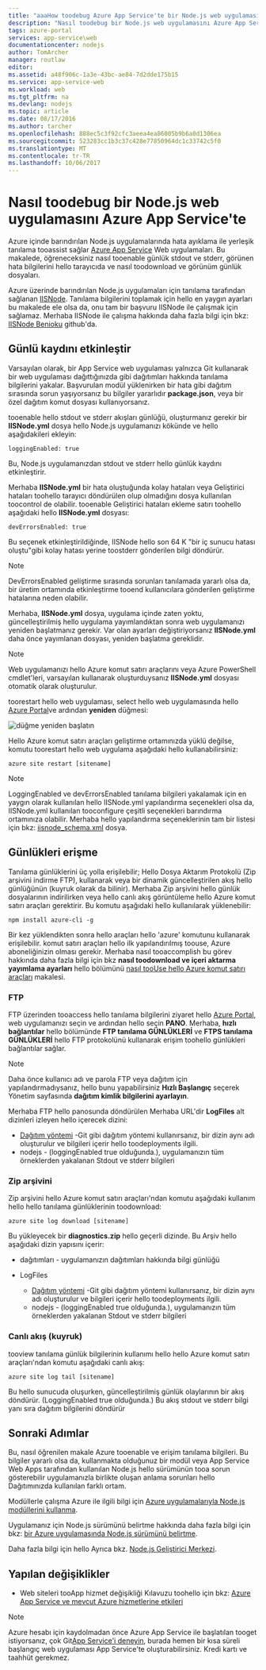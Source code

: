 ```yaml
---
title: "aaaHow toodebug Azure App Service'te bir Node.js web uygulaması"
description: "Nasıl toodebug bir Node.js web uygulamasını Azure App Service'te öğrenin."
tags: azure-portal
services: app-service\web
documentationcenter: nodejs
author: TomArcher
manager: routlaw
editor: 
ms.assetid: a48f906c-1a3e-43bc-ae84-7d2dde175b15
ms.service: app-service-web
ms.workload: web
ms.tgt_pltfrm: na
ms.devlang: nodejs
ms.topic: article
ms.date: 08/17/2016
ms.author: tarcher
ms.openlocfilehash: 888ec5c3f92cfc3aeea4ea86005b9b6a0d1306ea
ms.sourcegitcommit: 523283cc1b3c37c428e77850964dc1c33742c5f0
ms.translationtype: MT
ms.contentlocale: tr-TR
ms.lasthandoff: 10/06/2017
---
```

# <a name="how-toodebug-a-nodejs-web-app-in-azure-app-service"></a>Nasıl toodebug bir Node.js web uygulamasını Azure App Service'te
Azure içinde barındırılan Node.js uygulamalarında hata ayıklama ile yerleşik tanılama tooassist sağlar [Azure App Service](http://go.microsoft.com/fwlink/?LinkId=529714) Web uygulamaları. Bu makalede, öğreneceksiniz nasıl tooenable günlük stdout ve stderr, görünen hata bilgilerini hello tarayıcıda ve nasıl toodownload ve görünüm günlük dosyaları.

Azure üzerinde barındırılan Node.js uygulamaları için tanılama tarafından sağlanan [IISNode]. Tanılama bilgilerini toplamak için hello en yaygın ayarları bu makalede ele olsa da, onu tam bir başvuru IISNode ile çalışmak için sağlamaz. Merhaba IISNode ile çalışma hakkında daha fazla bilgi için bkz: [IISNode Benioku] github'da.

<a id="enablelogging"></a>

## <a name="enable-logging"></a>Günlü kaydını etkinleştir
Varsayılan olarak, bir App Service web uygulaması yalnızca Git kullanarak bir web uygulaması dağıttığınızda gibi dağıtımları hakkında tanılama bilgilerini yakalar. Başvurulan modül yüklenirken bir hata gibi dağıtım sırasında sorun yaşıyorsanız bu bilgiler yararlıdır **package.json**, veya bir özel dağıtım komut dosyası kullanıyorsanız.

tooenable hello stdout ve stderr akışları günlüğü, oluşturmanız gerekir bir **IISNode.yml** dosya hello Node.js uygulamanızı kökünde ve hello aşağıdakileri ekleyin:

    loggingEnabled: true

Bu, Node.js uygulamanızdan stdout ve stderr hello günlük kaydını etkinleştirir.

Merhaba **IISNode.yml** bir hata oluştuğunda kolay hataları veya Geliştirici hataları toohello tarayıcı döndürülen olup olmadığını dosya kullanılan toocontrol de olabilir. tooenable Geliştirici hataları ekleme satırı toohello aşağıdaki hello **IISNode.yml** dosyası:

    devErrorsEnabled: true

Bu seçenek etkinleştirildiğinde, IISNode hello son 64 K "bir iç sunucu hatası oluştu"gibi kolay hatası yerine toostderr gönderilen bilgi döndürür.

> [!NOTE]
> DevErrorsEnabled geliştirme sırasında sorunları tanılamada yararlı olsa da, bir üretim ortamında etkinleştirme tooend kullanıcılara gönderilen geliştirme hatalarına neden olabilir.
> 
> 

Merhaba, **IISNode.yml** dosya, uygulama içinde zaten yoktu, güncelleştirilmiş hello uygulama yayımlandıktan sonra web uygulamanızı yeniden başlatmanız gerekir. Var olan ayarları değiştiriyorsanız **IISNode.yml** daha önce yayımlanan dosyası, yeniden başlatma gereklidir.

> [!NOTE]
> Web uygulamanızı hello Azure komut satırı araçlarını veya Azure PowerShell cmdlet'leri, varsayılan kullanarak oluşturduysanız **IISNode.yml** dosyası otomatik olarak oluşturulur.
> 
> 

toorestart hello web uygulaması, select hello web uygulamasında hello [Azure Portal](https://portal.azure.com)ve ardından **yeniden** düğmesi:

![düğme yeniden başlatın][restart-button]

Hello Azure komut satırı araçları geliştirme ortamınızda yüklü değilse, komutu toorestart hello web uygulama aşağıdaki hello kullanabilirsiniz:

    azure site restart [sitename]

> [!NOTE]
> LoggingEnabled ve devErrorsEnabled tanılama bilgileri yakalamak için en yaygın olarak kullanılan hello IISNode.yml yapılandırma seçenekleri olsa da, IISNode.yml kullanılan tooconfigure çeşitli seçenekleri barındırma ortamınıza olabilir. Merhaba hello yapılandırma seçeneklerinin tam bir listesi için bkz: [iisnode_schema.xml](https://github.com/tjanczuk/iisnode/blob/master/src/config/iisnode_schema.xml) dosya.
> 
> 

<a id="viewlogs"></a>

## <a name="accessing-logs"></a>Günlükleri erişme
Tanılama günlüklerini üç yolla erişilebilir; Hello Dosya Aktarım Protokolü (Zip arşivini indirme FTP), kullanarak veya bir dinamik güncelleştirilen akış hello günlüğünün (kuyruk olarak da bilinir). Merhaba Zip arşivini hello günlük dosyalarının indirilirken veya hello canlı akış görüntüleme hello Azure komut satırı araçları gerektirir. Bu komutu aşağıdaki hello kullanılarak yüklenebilir:

    npm install azure-cli -g

Bir kez yüklendikten sonra hello araçları hello 'azure' komutunu kullanarak erişilebilir. komut satırı araçları hello ilk yapılandırılmış toouse, Azure aboneliğinizin olması gerekir. Merhaba nasıl tooaccomplish bu görev hakkında daha fazla bilgi için bkz **nasıl toodownload ve içeri aktarma yayımlama ayarları** hello bölümünü [nasıl tooUse hello Azure komut satırı araçları](../xplat-cli-connect.md) makalesi.

### <a name="ftp"></a>FTP
FTP üzerinden tooaccess hello tanılama bilgilerini ziyaret hello [Azure Portal](https://portal.azure.com), web uygulamanızı seçin ve ardından hello seçin **PANO**. Merhaba, **hızlı bağlantılar** hello bölümünde **FTP tanılama GÜNLÜKLERİ** ve **FTPS tanılama GÜNLÜKLERİ** hello FTP protokolünü kullanarak erişim toohello günlükleri bağlantılar sağlar.

> [!NOTE]
> Daha önce kullanıcı adı ve parola FTP veya dağıtım için yapılandırmadıysanız, hello bunu yapabilirsiniz **Hızlı Başlangıç** seçerek Yönetim sayfasında **dağıtım kimlik bilgilerini ayarlayın**.
> 
> 

Merhaba FTP hello panosunda döndürülen Merhaba URL'dir **LogFiles** alt dizinleri izleyen hello içerecek dizini:

* [Dağıtım yöntemi](web-sites-deploy.md) -Git gibi dağıtım yöntemi kullanırsanız, bir dizin aynı adı oluşturulur ve bilgileri içerir hello toodeployments ilgili.
* nodejs - (loggingEnabled true olduğunda.), uygulamanızın tüm örneklerden yakalanan Stdout ve stderr bilgileri

### <a name="zip-archive"></a>Zip arşivini
Zip arşivini hello Azure komut satırı araçları'ndan komutu aşağıdaki kullanım hello hello tanılama günlüklerinin toodownload:

    azure site log download [sitename]

Bu yükleyecek bir **diagnostics.zip** hello geçerli dizinde. Bu Arşiv hello aşağıdaki dizin yapısını içerir:

* dağıtımları - uygulamanızın dağıtımları hakkında bilgi günlüğü
* LogFiles
  
  * [Dağıtım yöntemi](web-sites-deploy.md) -Git gibi dağıtım yöntemi kullanırsanız, bir dizin aynı adı oluşturulur ve bilgileri içerir hello toodeployments ilgili.
  * nodejs - (loggingEnabled true olduğunda.), uygulamanızın tüm örneklerden yakalanan Stdout ve stderr bilgileri

### <a name="live-stream-tail"></a>Canlı akış (kuyruk)
tooview tanılama günlük bilgilerinin kullanımı hello hello Azure komut satırı araçları'ndan komutu aşağıdaki canlı akış:

    azure site log tail [sitename]

Bu hello sunucuda oluşurken, güncelleştirilmiş günlük olaylarının bir akış döndürür. (LoggingEnabled true olduğunda.) Bu akış stdout ve stderr bilgi yanı sıra dağıtım bilgilerini döndürür

<a id="nextsteps"></a>

## <a name="next-steps"></a>Sonraki Adımlar
Bu, nasıl öğrenilen makale Azure tooenable ve erişim tanılama bilgileri. Bu bilgiler yararlı olsa da, kullanmakta olduğunuz bir modül veya App Service Web Apps tarafından kullanılan Node.js hello sürümünün tooa sorun gösterebilir uygulamanızla birlikte oluşan anlama sorunları hello Dağıtımınızda kullanılan farklı ortam.

Modüllerle çalışma Azure ile ilgili bilgi için [Azure uygulamalarıyla Node.js modüllerini kullanma](../nodejs-use-node-modules-azure-apps.md).

Uygulamanız için Node.js sürümünü belirtme hakkında daha fazla bilgi için bkz: [bir Azure uygulamasında Node.js sürümünü belirtme].

Daha fazla bilgi için hello Ayrıca bkz. [Node.js Geliştirici Merkezi](/develop/nodejs/).

## <a name="whats-changed"></a>Yapılan değişiklikler
* Web siteleri tooApp hizmet değişikliği Kılavuzu toohello için bkz: [Azure App Service ve mevcut Azure hizmetlerine etkileri](http://go.microsoft.com/fwlink/?LinkId=529714)

> [!NOTE]
> Azure hesabı için kaydolmadan önce Azure App Service ile başlatılan tooget istiyorsanız, çok Git[App Service'i deneyin](https://azure.microsoft.com/try/app-service/), burada hemen bir kısa süreli başlangıç web uygulaması App Service'te oluşturabilirsiniz. Kredi kartı ve taahhüt gerekmez.
> 
> 

[IISNode]: https://github.com/tjanczuk/iisnode
[IISNode Benioku]: https://github.com/tjanczuk/iisnode#readme
[How tooUse hello Azure Command-Line Interface]:../cli-install-nodejs.md
[Using Node.js Modules with Azure Applications]: ../nodejs-use-node-modules-azure-apps.md
[bir Azure uygulamasında Node.js sürümünü belirtme]: ../nodejs-specify-node-version-azure-apps.md

[restart-button]: ./media/web-sites-nodejs-debug/restartbutton.png

